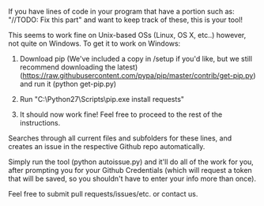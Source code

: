 If you have lines of code in your program that have a portion such as: "//TODO: Fix this part" and want to keep track of these, this is your tool!

This seems to work fine on Unix-based OSs (Linux, OS X, etc..) however, not quite on Windows.
To get it to work on Windows:

1. Download pip (We've included a copy in /setup if you'd like, but we still recommend downloading the latest) (https://raw.githubusercontent.com/pypa/pip/master/contrib/get-pip.py) and run it (python get-pip.py)

2. Run "C:\Python27\Scripts\pip.exe install requests"

3. It should now work fine! Feel free to proceed to the rest of the instructions.

Searches through all current files and subfolders for these lines, and creates an issue in the respective Github repo automatically. 

Simply run the tool (python autoissue.py) and it'll do all of the work for you, after prompting you for your Github Credentials (which will request a token that will be saved, so you shouldn't have to enter your info more than once).

Feel free to submit pull requests/issues/etc. or contact us.
